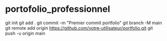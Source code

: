 # portofolio_professionnel

git init
git add .
git commit -m "Premier commit portfolio"
git branch -M main
git remote add origin https://github.com/votre-utilisateur/portfolio.git
git push -u origin main
